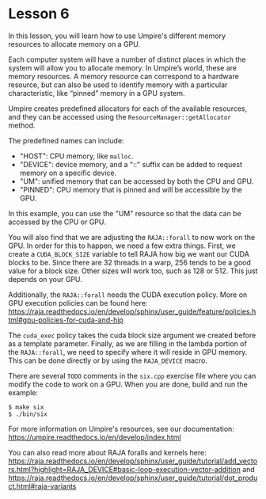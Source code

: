 # Lesson 6

In this lesson, you will learn how to use Umpire's different memory resources to
allocate memory on a GPU. 

Each computer system will have a number of distinct places in which the system
will allow you to allocate memory. In Umpire’s world, these are memory
resources. A memory resource can correspond to a hardware resource, but can also
be used to identify memory with a particular characteristic, like “pinned”
memory in a GPU system.

Umpire creates predefined allocators for each of the available resources, and
they can be accessed using the `ResourceManager::getAllocator` method.

The predefined names can include:

- "HOST": CPU memory, like `malloc`.
- "DEVICE": device memory, and a "::<N>" suffix can be added to request memory on a specific device.
- "UM": unified memory that can be accessed by both the CPU and GPU.
- "PINNED": CPU memory that is pinned and will be accessible by the GPU.

In this example, you can use the "UM" resource so that the data can be accessed
by the CPU or GPU.

You will also find that we are adjusting the `RAJA::forall` to now work on the GPU.
In order for this to happen, we need a few extra things. First, we create a 
`CUDA_BLOCK_SIZE` variable to tell RAJA how big we want our CUDA blocks to be.
Since there are 32 threads in a warp, 256 tends to be a good value for a block size.
Other sizes will work too, such as 128 or 512. This just depends on your GPU.

Additionally, the `RAJA::forall` needs the CUDA execution policy. More on GPU
execution policies can be found here: https://raja.readthedocs.io/en/develop/sphinx/user_guide/feature/policies.html#gpu-policies-for-cuda-and-hip

The `cuda_exec` policy takes the cuda block size argument we created before
as a template parameter. Finally, as we are filling in the lambda portion of
the `RAJA::forall`, we need to specify where it will reside in GPU memory. 
This can be done directly or by using the `RAJA_DEVICE` macro. 

There are several `TODO` comments in the `six.cpp` exercise file where you 
can modify the code to work on a GPU. When you are done, build 
and run the example:

```
$ make six
$ ./bin/six
```

For more information on Umpire's resources, see our documentation:
https://umpire.readthedocs.io/en/develop/index.html

You can also read more about RAJA foralls and kernels here:
https://raja.readthedocs.io/en/develop/sphinx/user_guide/tutorial/add_vectors.html?highlight=RAJA_DEVICE#basic-loop-execution-vector-addition
and
https://raja.readthedocs.io/en/develop/sphinx/user_guide/tutorial/dot_product.html#raja-variants
